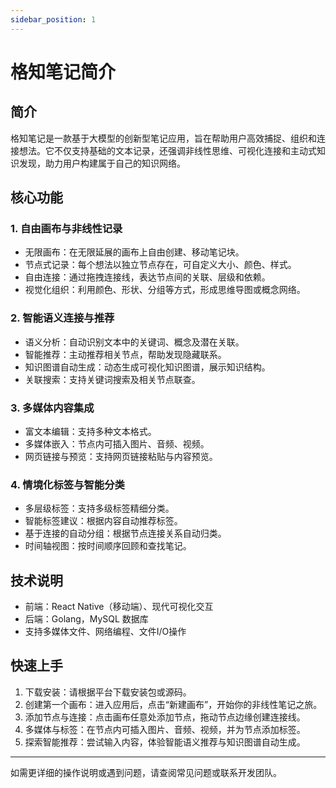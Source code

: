 ```yaml
---
sidebar_position: 1
---
```


# 格知笔记简介

## 简介

格知笔记是一款基于大模型的创新型笔记应用，旨在帮助用户高效捕捉、组织和连接想法。它不仅支持基础的文本记录，还强调非线性思维、可视化连接和主动式知识发现，助力用户构建属于自己的知识网络。

## 核心功能

### 1. 自由画布与非线性记录
- 无限画布：在无限延展的画布上自由创建、移动笔记块。
- 节点式记录：每个想法以独立节点存在，可自定义大小、颜色、样式。
- 自由连接：通过拖拽连接线，表达节点间的关联、层级和依赖。
- 视觉化组织：利用颜色、形状、分组等方式，形成思维导图或概念网络。

### 2. 智能语义连接与推荐
- 语义分析：自动识别文本中的关键词、概念及潜在关联。
- 智能推荐：主动推荐相关节点，帮助发现隐藏联系。
- 知识图谱自动生成：动态生成可视化知识图谱，展示知识结构。
- 关联搜索：支持关键词搜索及相关节点联查。

### 3. 多媒体内容集成
- 富文本编辑：支持多种文本格式。
- 多媒体嵌入：节点内可插入图片、音频、视频。
- 网页链接与预览：支持网页链接粘贴与内容预览。

### 4. 情境化标签与智能分类
- 多层级标签：支持多级标签精细分类。
- 智能标签建议：根据内容自动推荐标签。
- 基于连接的自动分组：根据节点连接关系自动归类。
- 时间轴视图：按时间顺序回顾和查找笔记。

## 技术说明
- 前端：React Native（移动端）、现代可视化交互
- 后端：Golang，MySQL 数据库
- 支持多媒体文件、网络编程、文件I/O操作

## 快速上手
1. 下载安装：请根据平台下载安装包或源码。
2. 创建第一个画布：进入应用后，点击“新建画布”，开始你的非线性笔记之旅。
3. 添加节点与连接：点击画布任意处添加节点，拖动节点边缘创建连接线。
4. 多媒体与标签：在节点内可插入图片、音频、视频，并为节点添加标签。
5. 探索智能推荐：尝试输入内容，体验智能语义推荐与知识图谱自动生成。

---

如需更详细的操作说明或遇到问题，请查阅常见问题或联系开发团队。
